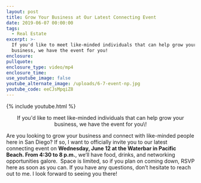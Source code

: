 ```yaml
---
layout: post
title: Grow Your Business at Our Latest Connecting Event
date: 2019-06-07 00:00:00
tags:
  - Real Estate
excerpt: >-
  If you'd like to meet like-minded individuals that can help grow your
  business, we have the event for you!
enclosure:
pullquote:
enclosure_type: video/mp4
enclosure_time:
use_youtube_image: false
youtube_alternate_image: /uploads/6-7-event-np.jpg
youtube_code: eeCJsMpqiZ8
---
```


{% include youtube.html %}

<center>If you'd like to meet like-minded individuals that can help grow your business, we have the event for you\!</center>

Are you looking to grow your business and connect with like-minded people here in San Diego? If so, I want to officially invite you to our latest connecting event on **Wednesday, June 12 at the Waterbar in Pacific Beach. From 4:30 to 8 p.m.**, we’ll have food, drinks, and networking opportunities galore. &nbsp;Space is limited, so if you plan on coming down, RSVP here as soon as you can. If you have any questions, don’t hesitate to reach out to me. I look forward to seeing you there\!